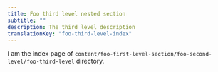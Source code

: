 ```yaml
---
title: Foo third level nested section
subtitle: ""
description: The third level description
translationKey: "foo-third-level-index"
---
```


I am the index page of `content/foo-first-level-section/foo-second-level/foo-third-level` directory.
